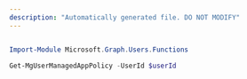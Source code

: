 ```yaml
---
description: "Automatically generated file. DO NOT MODIFY"
---
```


```powershell

Import-Module Microsoft.Graph.Users.Functions

Get-MgUserManagedAppPolicy -UserId $userId

```